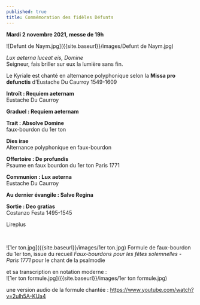 ```yaml
---
published: true
title: Commémoration des fidèles Défunts
---
```

**Mardi 2 novembre 2021, messe de 19h**

![Defunt de Naym.jpg]({{site.baseurl}}/images/Defunt de Naym.jpg)


*Lux aeterna luceat eis, Domine*  
Seigneur, fais briller sur eux la lumière sans fin.

Le Kyriale est chanté en alternance polyphonique selon la **Missa pro defunctis** d’Eustache Du Caurroy 1549-1609


**Introït : Requiem aeternam**  
Eustache Du Caurroy

**Graduel : Requiem aeternam**


**Trait : Absolve Domine**  
faux-bourdon du 1er ton

**Dies irae**  
Alternance polyphonique en faux-bourdon

**Offertoire : De profundis**  
Psaume en faux bourdon du 1er ton Paris 1771


**Communion : Lux aeterna**  
Eustache Du Caurroy

**Au dernier évangile : Salve Regina** 

**Sortie : Deo gratias**  
Costanzo Festa 1495-1545

Lireplus

&nbsp;

![1er ton.jpg]({{site.baseurl}}/images/1er ton.jpg)
Formule de faux-bourdon du 1er ton, issue du recueil *Faux-bourdons pour les fêtes solemnelles - Paris 1771* pour le chant de la psalmodie

et sa transcription en notation moderne :  
![1er ton formule.jpg]({{site.baseurl}}/images/1er ton formule.jpg)

une version audio de la formule chantée :
https://www.youtube.com/watch?v=2ulh5A-KUa4

